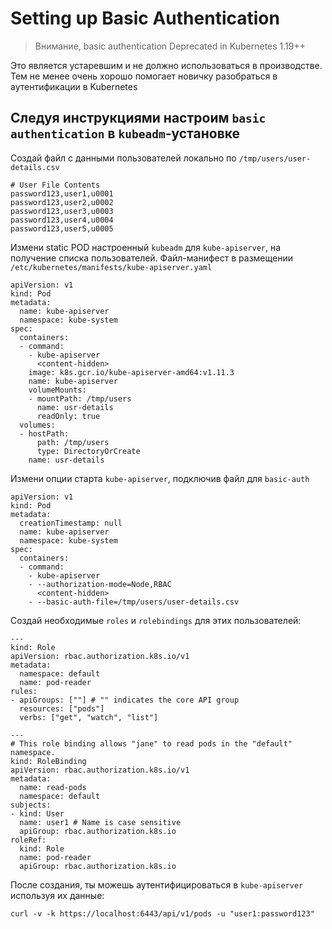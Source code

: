 # Setting up Basic Authentication
> Внимание, basic authentication Deprecated in Kubernetes 1.19++

Это является устаревшим и не должно использоваться в производстве. Тем не менее очень хорошо помогает новичку разобраться в аутентификации в Kubernetes

## Следуя инструкциями настроим `basic authentication` в `kubeadm`-установке

Создай файл с данными пользователей локально по `/tmp/users/user-details.csv`

```
# User File Contents
password123,user1,u0001
password123,user2,u0002
password123,user3,u0003
password123,user4,u0004
password123,user5,u0005
```

Измени static POD настроенный `kubeadm` для `kube-apiserver`, на получение списка пользователей. Файл-манифест в размещении `/etc/kubernetes/manifests/kube-apiserver.yaml`

```
apiVersion: v1
kind: Pod
metadata:
  name: kube-apiserver
  namespace: kube-system
spec:
  containers:
  - command:
    - kube-apiserver
      <content-hidden>
    image: k8s.gcr.io/kube-apiserver-amd64:v1.11.3
    name: kube-apiserver
    volumeMounts:
    - mountPath: /tmp/users
      name: usr-details
      readOnly: true
  volumes:
  - hostPath:
      path: /tmp/users
      type: DirectoryOrCreate
    name: usr-details
```
Измени опции старта `kube-apiserver`, подключив файл для `basic-auth`

```
apiVersion: v1
kind: Pod
metadata:
  creationTimestamp: null
  name: kube-apiserver
  namespace: kube-system
spec:
  containers:
  - command:
    - kube-apiserver
    - --authorization-mode=Node,RBAC
      <content-hidden>
    - --basic-auth-file=/tmp/users/user-details.csv
```
Создай необходимые `roles` и `rolebindings` для этих пользователей:
```
---
kind: Role
apiVersion: rbac.authorization.k8s.io/v1
metadata:
  namespace: default
  name: pod-reader
rules:
- apiGroups: [""] # "" indicates the core API group
  resources: ["pods"]
  verbs: ["get", "watch", "list"]
```
```
---
# This role binding allows "jane" to read pods in the "default" namespace.
kind: RoleBinding
apiVersion: rbac.authorization.k8s.io/v1
metadata:
  name: read-pods
  namespace: default
subjects:
- kind: User
  name: user1 # Name is case sensitive
  apiGroup: rbac.authorization.k8s.io
roleRef:
  kind: Role 
  name: pod-reader
  apiGroup: rbac.authorization.k8s.io
```

После создания, ты можешь аутентифицироваться в `kube-apiserver` используя их данные:
```
curl -v -k https://localhost:6443/api/v1/pods -u "user1:password123"
```
